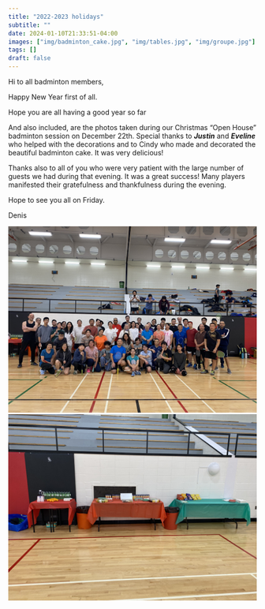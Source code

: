 ```yaml
---
title: "2022-2023 holidays"
subtitle: ""
date: 2024-01-10T21:33:51-04:00
images: ["img/badminton_cake.jpg", "img/tables.jpg", "img/groupe.jpg"]
tags: []
draft: false
---
```

Hi to all badminton members, 

Happy New Year first of all. 

Hope you are all having a good year so far

And also included, are the photos taken during our Christmas “Open House” badminton session on December 22th. Special thanks to ***Justin*** and ***Eveline*** who helped with the decorations and to Cindy who made and decorated the beautiful badminton cake. It was very delicious!    

Thanks also to all of you who were very patient with the large number of guests we had during that evening. It was a great success! Many players manifested their gratefulness and thankfulness during the evening.   

Hope to see you all on Friday. 

Denis 

![Group photo](/img/group.jpg)
![Tables](/img/tables.jpg)
